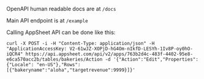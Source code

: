OpenAPI human readable docs are at `/docs`

Main API endpoint is at `/example` 

Calling AppSheet API can be done like this: 
```
curl -X POST -i -H "Content-Type: application/json" -H "ApplicationAccessKey: V2-61wJZ-XOPjD-hG4Om-nIkfD-LESYh-1Iv8P-oy0hO-iQCR4" https://api.appsheet.com/api/v2/apps/763b2d4c-483f-4402-95e8-e6ca570acc2b/tables/bakeries/Action -d '{"Action":"Edit","Properties":{"Locale": "en-US"},"Rows":[{"bakeryname":"aloha","targetrevenue":9999}]}'
```